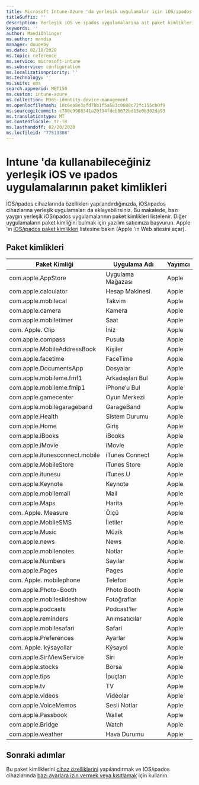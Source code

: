 ```yaml
---
title: Microsoft Intune-Azure 'da yerleşik uygulamalar için iOS/ıpados paket kimlikleri | Microsoft Docs
titleSuffix: ''
description: Yerleşik iOS ve ıpados uygulamalarına ait paket kimliklerinin listesini görüntüleyin. Microsoft Intune ' deki cihaz yapılandırma profilleri ve ilkelerindeki uygulamalara açıkça izin vermek için bu paket kimliklerini kullanın.
keywords: ''
author: MandiOhlinger
ms.author: mandia
manager: dougeby
ms.date: 02/18/2020
ms.topic: reference
ms.service: microsoft-intune
ms.subservice: configuration
ms.localizationpriority: ''
ms.technology: ''
ms.suite: ems
search.appverid: MET150
ms.custom: intune-azure
ms.collection: M365-identity-device-management
ms.openlocfilehash: 10c6ea8e3afd7bb1f5a583c0088c72fc155cb0f9
ms.sourcegitcommit: c780e9988341a20f94fdeb8672bd13e0b302da93
ms.translationtype: MT
ms.contentlocale: tr-TR
ms.lasthandoff: 02/20/2020
ms.locfileid: "77513308"
---
```

# <a name="bundle-ids-for-built-in-ios-and-ipados-apps-you-can-use-in-intune"></a>Intune 'da kullanabileceğiniz yerleşik iOS ve ıpados uygulamalarının paket kimlikleri

İOS/ıpados cihazlarında özellikleri yapılandırdığınızda, iOS/ıpados cihazlarına yerleşik uygulamaları da ekleyebilirsiniz. Bu makalede, bazı yaygın yerleşik iOS/ıpados uygulamalarının paket kimlikleri listelenir. Diğer uygulamaların paket kimliğini bulmak için yazılım satıcınıza başvurun. Apple 'ın [iOS/ıpados paket kimlikleri](https://support.apple.com/guide/mdm/ios-bundle-ids-mdm90f60c1ce/web) listesine bakın (Apple 'ın Web sitesini açar).

## <a name="bundle-ids"></a>Paket kimlikleri

| Paket Kimliği                   | Uygulama Adı     | Yayımcı |
|-----------------------------|--------------|-----------|
| com.apple.AppStore          | Uygulama Mağazası    | Apple     |
| com.apple.calculator        | Hesap Makinesi   | Apple     |
| com.apple.mobilecal         | Takvim     | Apple     |
| com.apple.camera            | Kamera       | Apple     |
| com.apple.mobiletimer       | Saat        | Apple     |
| com. Apple. Clip             | İniz        | Apple     |
| com.apple.compass           | Pusula      | Apple     |
| com.apple.MobileAddressBook | Kişiler     | Apple     |
| com.apple.facetime          | FaceTime     | Apple     |
| com.apple.DocumentsApp      | Dosyalar        | Apple     |
| com.apple.mobileme.fmf1     | Arkadaşları Bul | Apple     |
| com.apple.mobileme.fmip1    | iPhone’u Bul  | Apple     |
| com.apple.gamecenter        | Oyun Merkezi  | Apple     |
| com.apple.mobilegarageband  | GarageBand   | Apple     |
| com.apple.Health            | Sistem Durumu       | Apple     |
| com.apple.Home              | Giriş         | Apple     |
| com.apple.iBooks            | iBooks       | Apple     |
| com.apple.iMovie            | iMovie       | Apple     |
| com.apple.itunesconnect.mobile | iTunes Connect | Apple |
| com.apple.MobileStore       | iTunes Store | Apple     |
| com.apple.itunesu           | iTunes U     | Apple     |
| com.apple.Keynote           | Keynote      | Apple     |
| com.apple.mobilemail        | Mail         | Apple     |
| com.apple.Maps              | Harita         | Apple     |
| com. Apple. Measure           | Ölçü      | Apple     |
| com.apple.MobileSMS         | İletiler     | Apple     |
| com.apple.Music             | Müzik        | Apple     |
| com.apple.news              | News         | Apple     |
| com.apple.mobilenotes       | Notlar        | Apple     |
| com.apple.Numbers           | Sayılar      | Apple     |
| com.apple.Pages             | Pages        | Apple     |
| com. Apple. mobilephone       | Telefon        | Apple     |
| com.apple.Photo-Booth       | Photo Booth  | Apple     |
| com.apple.mobileslideshow   | Fotoğraflar       | Apple     |
| com.apple.podcasts          | Podcast’ler     | Apple     |
| com.apple.reminders         | Anımsatıcılar    | Apple     |
| com.apple.mobilesafari      | Safari       | Apple     |
| com.apple.Preferences       | Ayarlar     | Apple     |
| com. Apple. kýsayollar         | Kýsayol    | Apple     |
| com.apple.SiriViewService   | Siri         | Apple     |
| com.apple.stocks            | Borsa       | Apple     |
| com.apple.tips              | İpuçları         | Apple     |
| com.apple.tv                | TV           | Apple     |
| com.apple.videos            | Videolar       | Apple     |
| com.apple.VoiceMemos        | Sesli Notlar   | Apple     |
| com.apple.Passbook          | Wallet       | Apple     |
| com.apple.Bridge            | Watch        | Apple     |
| com.apple.weather           | Hava Durumu      | Apple     |

## <a name="next-steps"></a>Sonraki adımlar

Bu paket kimliklerini [cihaz özelliklerini](ios-device-features-settings.md) yapılandırmak ve IOS/ıpados cihazlarında [bazı ayarlara izin vermek veya kısıtlamak](device-restrictions-ios.md) için kullanın.
